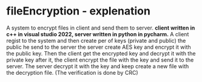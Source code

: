 # fileEncryption - explenation
A system to encrypt files in client and send them to server. 
**client written in c++ in visual studio 2022, server written in python in pycharm.**
A client regist to the system and then create per of keys (private and public) the public he send to the server
the server create AES key and encrypt it with the public key. Then the client get the encrypted key and decrypt it with the private key
after it, the client encrypt the file with the key and send it to the server. 
The server decrypt it with the key and keep create a new file with the decryption file.
(The verification is done by CRC) 
